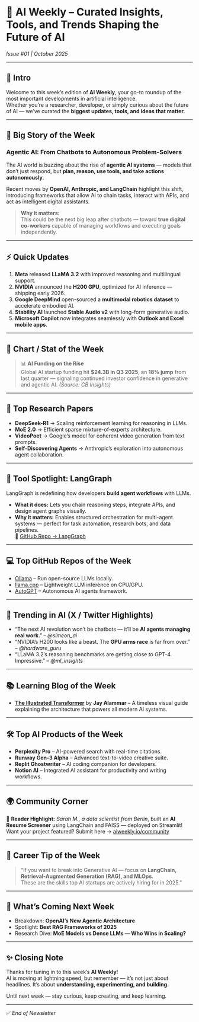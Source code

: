 # 🧠 **AI Weekly – Curated Insights, Tools, and Trends Shaping the Future of AI**  
*Issue #01 | October 2025*

---

## 📰 Intro  
Welcome to this week’s edition of **AI Weekly**, your go-to roundup of the most important developments in artificial intelligence.  
Whether you’re a researcher, developer, or simply curious about the future of AI — we’ve curated the **biggest updates, tools, and ideas that matter.**

---

## 🌟 Big Story of the Week  
### **Agentic AI: From Chatbots to Autonomous Problem-Solvers**  
The AI world is buzzing about the rise of **agentic AI systems** — models that don’t just respond, but **plan, reason, use tools, and take actions autonomously**.

Recent moves by **OpenAI, Anthropic, and LangChain** highlight this shift, introducing frameworks that allow AI to chain tasks, interact with APIs, and act as intelligent digital assistants.

> **Why it matters:**  
> This could be the next big leap after chatbots — toward **true digital co-workers** capable of managing workflows and executing goals independently.

---

## ⚡ Quick Updates  
1. **Meta** released **LLaMA 3.2** with improved reasoning and multilingual support.  
2. **NVIDIA** announced the **H200 GPU**, optimized for AI inference — shipping early 2026.  
3. **Google DeepMind** open-sourced a **multimodal robotics dataset** to accelerate embodied AI.  
4. **Stability AI** launched **Stable Audio v2** with long-form generative audio.  
5. **Microsoft Copilot** now integrates seamlessly with **Outlook and Excel mobile apps**.  

---

## 🧠 Chart / Stat of the Week  
> 📊 **AI Funding on the Rise**  
> Global AI startup funding hit **$24.3B in Q3 2025**, an **18% jump** from last quarter — signaling continued investor confidence in generative and agentic AI. *(Source: CB Insights)*

---

## 📑 Top Research Papers  
- **DeepSeek-R1** → Scaling reinforcement learning for reasoning in LLMs.  
- **MoE 2.0** → Efficient sparse mixture-of-experts architecture.  
- **VideoPoet** → Google’s model for coherent video generation from text prompts.  
- **Self-Discovering Agents** → Anthropic’s exploration into autonomous agent collaboration.  

---

## 🧩 Tool Spotlight: **LangGraph**  
LangGraph is redefining how developers **build agent workflows** with LLMs.  
- **What it does:** Lets you chain reasoning steps, integrate APIs, and design agent graphs visually.  
- **Why it matters:** Enables structured orchestration for multi-agent systems — perfect for task automation, research bots, and data pipelines.  
🔗 [GitHub Repo → LangGraph](https://github.com/langchain-ai/langgraph)

---

## 💻 Top GitHub Repos of the Week  
- [Ollama](https://github.com/jmorganca/ollama) – Run open-source LLMs locally.  
- [llama.cpp](https://github.com/ggerganov/llama.cpp) – Lightweight LLM inference on CPU/GPU.  
- [AutoGPT](https://github.com/Significant-Gravitas/AutoGPT) – Autonomous AI agents framework.  

---

## 💬 Trending in AI (X / Twitter Highlights)  
- “The next AI revolution won’t be chatbots — it’ll be **AI agents managing real work**.” – *@simeon_ai*  
- “NVIDIA’s H200 looks like a beast. The **GPU arms race** is far from over.” – *@hardware_guru*  
- “LLaMA 3.2’s reasoning benchmarks are getting close to GPT-4. Impressive.” – *@ml_insights*  

---

## 📚 Learning Blog of the Week  
- [**The Illustrated Transformer**](http://jalammar.github.io/illustrated-transformer/) by **Jay Alammar** – A timeless visual guide explaining the architecture that powers all modern AI systems.

---

## 🛠️ Top AI Products of the Week  
- **Perplexity Pro** – AI-powered search with real-time citations.  
- **Runway Gen-3 Alpha** – Advanced text-to-video creative suite.  
- **Replit Ghostwriter** – AI coding companion for developers.  
- **Notion AI** – Integrated AI assistant for productivity and writing workflows.  

---

## 🌍 Community Corner  
🎉 **Reader Highlight:** *Sarah M., a data scientist from Berlin*, built an **AI Resume Screener** using LangChain and FAISS — deployed on Streamlit!  
Want your project featured? Submit here → [aiweekly.io/community](#)

---

## 💼 Career Tip of the Week  
> “If you want to break into Generative AI — focus on **LangChain, Retrieval-Augmented Generation (RAG), and MLOps**.  
> These are the skills top AI startups are actively hiring for in 2025.”

---

## 🔮 What’s Coming Next Week  
- Breakdown: **OpenAI’s New Agentic Architecture**  
- Spotlight: **Best RAG Frameworks of 2025**  
- Research Dive: **MoE Models vs Dense LLMs — Who Wins in Scaling?**

---

## ✨ Closing Note  
Thanks for tuning in to this week’s **AI Weekly**!  
AI is moving at lightning speed, but remember — it’s not just about headlines. It’s about **understanding, experimenting, and building.**

Until next week — stay curious, keep creating, and keep learning.  

---

✅ *End of Newsletter*  
